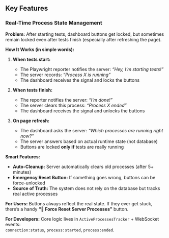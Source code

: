 ## Key Features

### Real-Time Process State Management

**Problem:** After starting tests, dashboard buttons get locked, but sometimes remain locked even after tests finish (especially after refreshing the page).

**How It Works (in simple words):**

1. **When tests start:**
    - The Playwright reporter notifies the server: _“Hey, I’m starting tests!”_
    - The server records: _“Process X is running”_
    - The dashboard receives the signal and locks the buttons

2. **When tests finish:**
    - The reporter notifies the server: _“I’m done!”_
    - The server clears this process: _“Process X ended”_
    - The dashboard receives the signal and unlocks the buttons

3. **On page refresh:**
    - The dashboard asks the server: _“Which processes are running right now?”_
    - The server answers based on actual runtime state (not database)
    - Buttons are locked **only if** tests are really running

**Smart Features:**

- **Auto-Cleanup:** Server automatically clears old processes (after 5+ minutes)
- **Emergency Reset Button:** If something goes wrong, buttons can be force-unlocked
- **Source of Truth:** The system does not rely on the database but tracks real active processes

**For Users:** Buttons always reflect the real state. If they ever get stuck, there’s a handy **“🚨 Force Reset Server Processes”** button.

**For Developers:** Core logic lives in `ActiveProcessesTracker` + WebSocket events:  
`connection:status`, `process:started`, `process:ended`.
